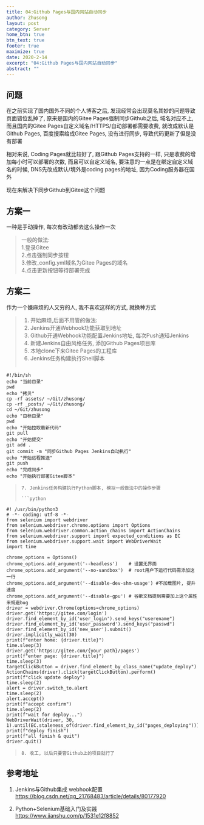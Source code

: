 ```yaml
---
title: 04:Github Pages与国内网站自动同步
author: Zhusong
layout: post
category: Server
home_btn: true
btn_text: true
footer: true
maximize: true
date: 2020-2-14
excerpt: "04:Github Pages与国内网站自动同步"
abstract: ""
---
```


## 问题
在之前实现了国内国外不同的个人博客之后, 发现经常会出现莫名其妙的问题导致页面错位乱掉了, 原来是国内的Gitee Pages强制同步Github之后, 域名对应不上, 而且国内的Gitee Pages自定义域名/HTTPS/自动部署都需要收费, 就改成默认是Github Pages, 百度搜索给成Gitee Pages, 没有进行同步, 导致代码更新了但是没有部署

相对来说, Coding Pages就比较好了, 跟Github Pages支持的一样, 只是收费的增加每小时可以部署的次数, 而且可以自定义域名, 要注意的一点是在绑定自定义域名的时候, DNS先改成默认/境外是coding pages的地址, 因为Coding服务器在国外

现在来解决下同步Github到Gitee这个问题

## 方案一
一种是手动操作, 每次有改动都去这么操作一次
> 一般的做法:  
> 1.登录Gitee  
> 2.点击强制同步按钮  
> 3.修改_config.yml域名为Gitee Pages的域名  
> 4.点击更新按钮等待部署完成

## 方案二
作为一个嫌麻烦的人又穷的人, 我不喜欢这样的方式, 就换种方式
> 1. 开始麻烦,后面不用管的做法:  
> 2. Jenkins开通Webhook功能获取到地址  
> 3. Github开通Webhook功能配置Jenkins地址, 每次Push通知Jenkins 
> 4. 新建Jenkins自由风格任务, 添加Github Pages项目库  
> 5. 本地clone下来Gitee Pages的工程库  
> 6. Jenkins任务构建执行Shell脚本
> 
> 	```shell
	#!/bin/sh
	echo "当前目录"
	pwd
	echo "拷贝"
	cp -rf assets/ ~/Git/zhusong/
	cp -rf _posts/ ~/Git/zhusong/
	cd ~/Git/zhusong
	echo "目标目录"
	pwd
	echo "开始拉取最新代码"
	git pull
	echo "开始提交"
	git add .
	git commit -m "同步Github Pages Jenkins自动执行"
	echo "开始远程推送"
	git push
	echo "完成同步"
	echo "开始执行部署Gitee脚本"
> 	```  
> 7. Jenkins任务构建执行Python脚本, 模拟一般做法中的操作步骤  
>
>	```python
	#! /usr/bin/python3
	# -*- coding: utf-8 -*-
	from selenium import webdriver
	from selenium.webdriver.chrome.options import Options
	from selenium.webdriver.common.action_chains import ActionChains
	from selenium.webdriver.support import expected_conditions as EC
	from selenium.webdriver.support.wait import WebDriverWait
	import time	
>	
	chrome_options = Options()
	chrome_options.add_argument('--headless')    # 设置无界面
	chrome_options.add_argument('--no-sandbox')  # root用户下运行代码需添加这一行
	chrome_options.add_argument('--disable-dev-shm-usage') #不加载图片, 提升速度
	chrome_options.add_argument('--disable-gpu') # 谷歌文档提到需要加上这个属性来规避bug
	driver = webdriver.Chrome(options=chrome_options)
	driver.get('https://gitee.com/login')
	driver.find_element_by_id('user_login').send_keys("userename")
	driver.find_element_by_id('user_password').send_keys("passwd")
	driver.find_element_by_id('new_user').submit()
	driver.implicitly_wait(30)
	print(f"enter home: {driver.title}")
	time.sleep(3)
	driver.get('https://gitee.com/{your path}/pages')
	print(f"enter page: {driver.title}")
	time.sleep(3)
	targetClickButton = driver.find_element_by_class_name("update_deploy")
	ActionChains(driver).click(targetClickButton).perform()
	print(f"click update deploy")
	time.sleep(2)
	alert = driver.switch_to.alert
	time.sleep(2)
	alert.accept()
	print(f"accept confirm")
	time.sleep(2)
	print(f"wait for deploy...")
	WebDriverWait(driver, 30, 1).until(EC.staleness_of(driver.find_element_by_id("pages_deploying")))
	print(f"deploy finish")
	print(f"all finish & quit")
	driver.quit()	
>	```
> 8. 收工, 以后只要管Github上的项目就行了

## 参考地址
1. Jenkins与Github集成 webhook配置  
	<https://blog.csdn.net/qq_21768483/article/details/80177920>  
	
2. Python+Selenium基础入门及实践  
	<https://www.jianshu.com/p/1531e12f8852>

 